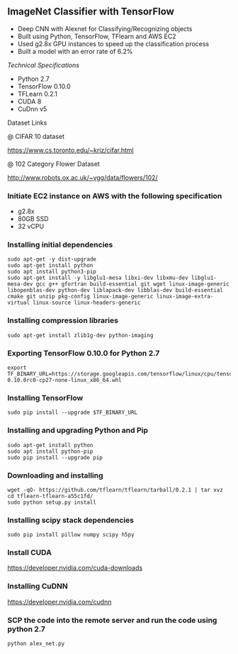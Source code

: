 ## ImageNet Classifier with TensorFlow

- Deep CNN with Alexnet for Classifying/Recognizing objects
- Built using Python, TensorFlow, TFlearn and AWS EC2
- Used g2.8x GPU instances to speed up the classification process
- Built a model with an error rate of 6.2%

*Technical Specifications*

* Python 2.7 
* TensorFlow 0.10.0
* TFLearn 0.2.1
* CUDA 8
* CuDnn v5

Dataset Links

@ CIFAR 10 dataset

https://www.cs.toronto.edu/~kriz/cifar.html

@ 102 Category Flower Dataset

http://www.robots.ox.ac.uk/~vgg/data/flowers/102/

### Initiate EC2 instance on AWS with the following specification

- g2.8x 
- 80GB SSD 
- 32 vCPU

### Installing initial dependencies

```sudo apt-get update
sudo apt-get -y dist-upgrade
sudo apt-get install python
sudo apt install python3-pip
sudo apt-get install -y libglu1-mesa libxi-dev libxmu-dev libglu1-mesa-dev gcc g++ gfortran build-essential git wget linux-image-generic libopenblas-dev python-dev liblapack-dev libblas-dev build-essential cmake git unzip pkg-config linux-image-generic linux-image-extra-virtual linux-source linux-headers-generic 
```

### Installing compression libraries

```
sudo apt-get install zlib1g-dev python-imaging
```

### Exporting TensorFlow 0.10.0 for Python 2.7

```
export TF_BINARY_URL=https://storage.googleapis.com/tensorflow/linux/cpu/tensorflow-0.10.0rc0-cp27-none-linux_x86_64.whl
```

### Installing TensorFlow

```
sudo pip install --upgrade $TF_BINARY_URL
```

### Installing and upgrading Python and Pip

```
sudo apt-get install python
sudo apt install python-pip
sudo pip install --upgrade pip
```

### Downloading and installing 

```
wget -qO- https://github.com/tflearn/tflearn/tarball/0.2.1 | tar xvz
cd tflearn-tflearn-a55c1fd/
sudo python setup.py install
```

### Installing scipy stack dependencies

```
sudo pip install pillow numpy scipy h5py
```

### Install CUDA

https://developer.nvidia.com/cuda-downloads

### Installing CuDNN

https://developer.nvidia.com/cudnn

### SCP the code into the remote server and run the code using python 2.7

```
python alex_net.py
```







